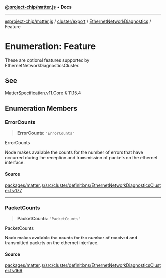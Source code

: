 [**@project-chip/matter.js**](../../../../../README.md) • **Docs**

***

[@project-chip/matter.js](../../../../../modules.md) / [cluster/export](../../../README.md) / [EthernetNetworkDiagnostics](../README.md) / Feature

# Enumeration: Feature

These are optional features supported by EthernetNetworkDiagnosticsCluster.

## See

MatterSpecification.v11.Core § 11.15.4

## Enumeration Members

### ErrorCounts

> **ErrorCounts**: `"ErrorCounts"`

ErrorCounts

Node makes available the counts for the number of errors that have occurred during the reception and
transmission of packets on the ethernet interface.

#### Source

[packages/matter.js/src/cluster/definitions/EthernetNetworkDiagnosticsCluster.ts:177](https://github.com/project-chip/matter.js/blob/7a8cbb56b87d4ccf34bec5a9a95ab40a1711324f/packages/matter.js/src/cluster/definitions/EthernetNetworkDiagnosticsCluster.ts#L177)

***

### PacketCounts

> **PacketCounts**: `"PacketCounts"`

PacketCounts

Node makes available the counts for the number of received and transmitted packets on the ethernet interface.

#### Source

[packages/matter.js/src/cluster/definitions/EthernetNetworkDiagnosticsCluster.ts:169](https://github.com/project-chip/matter.js/blob/7a8cbb56b87d4ccf34bec5a9a95ab40a1711324f/packages/matter.js/src/cluster/definitions/EthernetNetworkDiagnosticsCluster.ts#L169)
